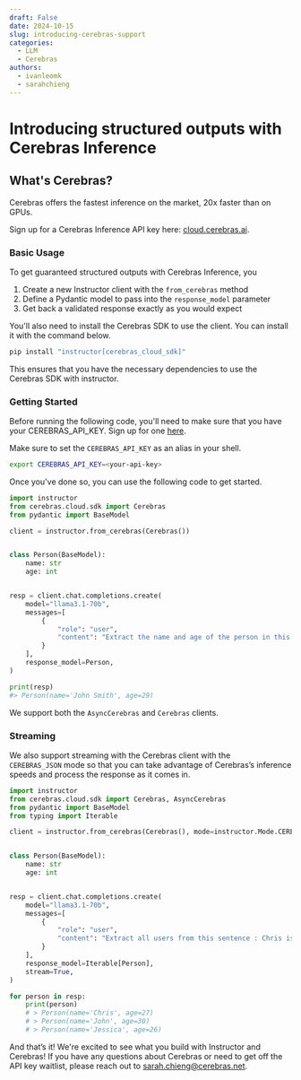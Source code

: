 ```yaml
---
draft: False
date: 2024-10-15
slug: introducing-cerebras-support
categories:
  - LLM
  - Cerebras
authors:
  - ivanleomk
  - sarahchieng
---
```


# Introducing structured outputs with Cerebras Inference

## What's Cerebras?

Cerebras offers the fastest inference on the market, 20x faster than on GPUs.

Sign up for a Cerebras Inference API key here: [cloud.cerebras.ai](http://cloud.cerebras.ai).

### Basic Usage

To get guaranteed structured outputs with Cerebras Inference, you

1. Create a new Instructor client with the `from_cerebras` method
2. Define a Pydantic model to pass into the `response_model` parameter
3. Get back a validated response exactly as you would expect

You'll also need to install the Cerebras SDK to use the client. You can install it with the command below.

<!-- more -->

```bash
pip install "instructor[cerebras_cloud_sdk]"
```

This ensures that you have the necessary dependencies to use the Cerebras SDK with instructor.

### Getting Started

Before running the following code, you'll need to make sure that you have your CEREBRAS_API_KEY. Sign up for one [here](https://cloud.cerebras.ai/).

Make sure to set the `CEREBRAS_API_KEY` as an alias in your shell.

```bash
export CEREBRAS_API_KEY=<your-api-key>
```

Once you've done so, you can use the following code to get started.

```python
import instructor
from cerebras.cloud.sdk import Cerebras
from pydantic import BaseModel

client = instructor.from_cerebras(Cerebras())


class Person(BaseModel):
    name: str
    age: int


resp = client.chat.completions.create(
    model="llama3.1-70b",
    messages=[
        {
            "role": "user",
            "content": "Extract the name and age of the person in this sentence: John Smith is 29 years old.",
        }
    ],
    response_model=Person,
)

print(resp)
#> Person(name='John Smith', age=29)
```

We support both the `AsyncCerebras` and `Cerebras` clients.

### Streaming

We also support streaming with the Cerebras client with the `CEREBRAS_JSON` mode so that you can take advantage of Cerebras’s inference speeds and process the response as it comes in.

```python
import instructor
from cerebras.cloud.sdk import Cerebras, AsyncCerebras
from pydantic import BaseModel
from typing import Iterable

client = instructor.from_cerebras(Cerebras(), mode=instructor.Mode.CEREBRAS_JSON)


class Person(BaseModel):
    name: str
    age: int


resp = client.chat.completions.create(
    model="llama3.1-70b",
    messages=[
        {
            "role": "user",
            "content": "Extract all users from this sentence : Chris is 27 and lives in San Francisco, John is 30 and lives in New York while their college roomate Jessica is 26 and lives in London",
        }
    ],
    response_model=Iterable[Person],
    stream=True,
)

for person in resp:
    print(person)
    # > Person(name='Chris', age=27)
    # > Person(name='John', age=30)
    # > Person(name='Jessica', age=26)
```

And that’s it! We're excited to see what you build with Instructor and Cerebras! If you have any questions about Cerebras or need to get off the API key waitlist, please reach out to sarah.chieng@cerebras.net.
